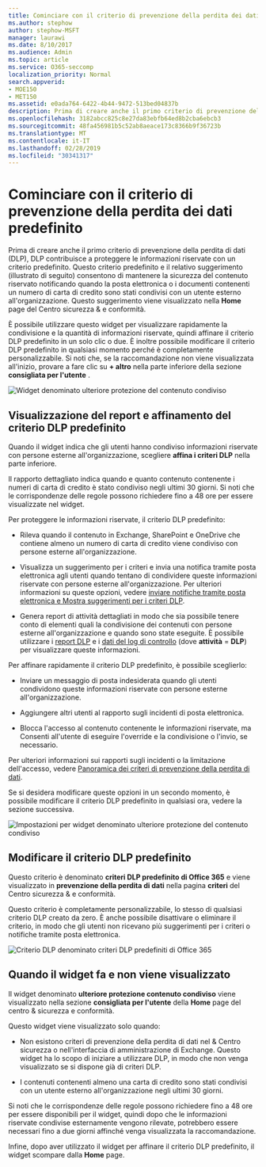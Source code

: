 ```yaml
---
title: Cominciare con il criterio di prevenzione della perdita dei dati predefinito
ms.author: stephow
author: stephow-MSFT
manager: laurawi
ms.date: 8/10/2017
ms.audience: Admin
ms.topic: article
ms.service: O365-seccomp
localization_priority: Normal
search.appverid:
- MOE150
- MET150
ms.assetid: e0ada764-6422-4b44-9472-513bed04837b
description: Prima di creare anche il primo criterio di prevenzione della perdita di dati (DLP), DLP contribuisce a proteggere le informazioni riservate con un criterio predefinito. Questo criterio predefinito e il relativo suggerimento (illustrato di seguito) consentono di mantenere la sicurezza del contenuto riservato notificando quando la posta elettronica o i documenti contenenti un numero di carta di credito sono stati condivisi con un utente esterno all'organizzazione.
ms.openlocfilehash: 3182abcc825c8e27da83ebfb64ed8b2cba6ebcb3
ms.sourcegitcommit: 48fa456981b5c52ab8aeace173c8366b9f36723b
ms.translationtype: MT
ms.contentlocale: it-IT
ms.lasthandoff: 02/28/2019
ms.locfileid: "30341317"
---
```

# <a name="get-started-with-the-default-dlp-policy"></a>Cominciare con il criterio di prevenzione della perdita dei dati predefinito

Prima di creare anche il primo criterio di prevenzione della perdita di dati (DLP), DLP contribuisce a proteggere le informazioni riservate con un criterio predefinito. Questo criterio predefinito e il relativo suggerimento (illustrato di seguito) consentono di mantenere la sicurezza del contenuto riservato notificando quando la posta elettronica o i documenti contenenti un numero di carta di credito sono stati condivisi con un utente esterno all'organizzazione. Questo suggerimento viene visualizzato nella **Home** page del Centro sicurezza &amp; e conformità. 
  
È possibile utilizzare questo widget per visualizzare rapidamente la condivisione e la quantità di informazioni riservate, quindi affinare il criterio DLP predefinito in un solo clic o due. È inoltre possibile modificare il criterio DLP predefinito in qualsiasi momento perché è completamente personalizzabile. Si noti che, se la raccomandazione non viene visualizzata all'inizio, provare a fare clic su **+ altro** nella parte inferiore della sezione **consigliata per l'utente** . 
  
![Widget denominato ulteriore protezione del contenuto condiviso](media/2bae6dbc-cc92-4f35-b54c-c36e60226b5b.png)
  
## <a name="view-the-report-and-refine-the-default-dlp-policy"></a>Visualizzazione del report e affinamento del criterio DLP predefinito

Quando il widget indica che gli utenti hanno condiviso informazioni riservate con persone esterne all'organizzazione, scegliere **affina i criteri DLP** nella parte inferiore. 
  
Il rapporto dettagliato indica quando e quanto contenuto contenente i numeri di carta di credito è stato condiviso negli ultimi 30 giorni. Si noti che le corrispondenze delle regole possono richiedere fino a 48 ore per essere visualizzate nel widget.
  
Per proteggere le informazioni riservate, il criterio DLP predefinito:
  
- Rileva quando il contenuto in Exchange, SharePoint e OneDrive che contiene almeno un numero di carta di credito viene condiviso con persone esterne all'organizzazione.
    
- Visualizza un suggerimento per i criteri e invia una notifica tramite posta elettronica agli utenti quando tentano di condividere queste informazioni riservate con persone esterne all'organizzazione. Per ulteriori informazioni su queste opzioni, vedere [inviare notifiche tramite posta elettronica e Mostra suggerimenti per i criteri DLP](use-notifications-and-policy-tips.md).
    
- Genera report di attività dettagliati in modo che sia possibile tenere conto di elementi quali la condivisione dei contenuti con persone esterne all'organizzazione e quando sono state eseguite. È possibile utilizzare i [report DLP](view-the-dlp-reports.md) e i [dati del log di controllo](search-the-audit-log-in-security-and-compliance.md) (dove **attività** = **DLP**) per visualizzare queste informazioni.
    
Per affinare rapidamente il criterio DLP predefinito, è possibile sceglierlo:
  
- Inviare un messaggio di posta indesiderata quando gli utenti condividono queste informazioni riservate con persone esterne all'organizzazione.
    
- Aggiungere altri utenti al rapporto sugli incidenti di posta elettronica.
    
- Blocca l'accesso al contenuto contenente le informazioni riservate, ma Consenti all'utente di eseguire l'override e la condivisione o l'invio, se necessario.
    
Per ulteriori informazioni sui rapporti sugli incidenti o la limitazione dell'accesso, vedere [Panoramica dei criteri di prevenzione della perdita di dati](data-loss-prevention-policies.md).
  
Se si desidera modificare queste opzioni in un secondo momento, è possibile modificare il criterio DLP predefinito in qualsiasi ora, vedere la sezione successiva.
  
![Impostazioni per widget denominato ulteriore protezione del contenuto condiviso](media/dad30a84-2715-4c0a-a5c5-44d85492363e.png)
  
## <a name="edit-the-default-dlp-policy"></a>Modificare il criterio DLP predefinito

Questo criterio è denominato **criteri DLP predefinito di Office 365** e viene visualizzato in **prevenzione della perdita di dati** nella pagina **criteri** del Centro sicurezza &amp; e conformità. 
  
Questo criterio è completamente personalizzabile, lo stesso di qualsiasi criterio DLP creato da zero. È anche possibile disattivare o eliminare il criterio, in modo che gli utenti non ricevano più suggerimenti per i criteri o notifiche tramite posta elettronica.
  
![Criterio DLP denominato criteri DLP predefiniti di Office 365](media/260731e8-4d57-4c98-abec-07b052ec48d5.png)
  
## <a name="when-the-widget-does-and-does-not-appear"></a>Quando il widget fa e non viene visualizzato

Il widget denominato **ulteriore protezione contenuto condiviso** viene visualizzato nella sezione **consigliata per l'utente** della **Home** page del centro &amp; sicurezza e conformità. 
  
Questo widget viene visualizzato solo quando:
  
- Non esistono criteri di prevenzione della perdita di dati nel &amp; Centro sicurezza o nell'interfaccia di amministrazione di Exchange. Questo widget ha lo scopo di iniziare a utilizzare DLP, in modo che non venga visualizzato se si dispone già di criteri DLP.
    
- I contenuti contenenti almeno una carta di credito sono stati condivisi con un utente esterno all'organizzazione negli ultimi 30 giorni.
    
Si noti che le corrispondenze delle regole possono richiedere fino a 48 ore per essere disponibili per il widget, quindi dopo che le informazioni riservate condivise esternamente vengono rilevate, potrebbero essere necessari fino a due giorni affinché venga visualizzata la raccomandazione.
  
Infine, dopo aver utilizzato il widget per affinare il criterio DLP predefinito, il widget scompare dalla **Home** page. 
  

